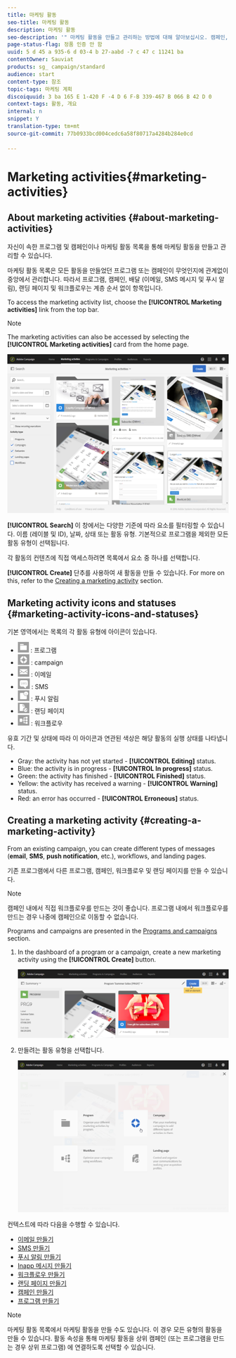 ```yaml
---
title: 마케팅 활동
seo-title: 마케팅 활동
description: 마케팅 활동
seo-description: '" 마케팅 활동을 만들고 관리하는 방법에 대해 알아보십시오. 캠페인, 이메일, SMS 및 푸시 알림 전달, 랜딩 페이지, 워크플로우. 새 활동을 쉽게 디자인하고, 기존 작업을 편집하고, 상태 및 유효성을 확인할 수 있습니다. "'
page-status-flag: 정품 인증 안 함
uuid: 5 d 45 a 935-6 d 03-4 b 27-aabd -7 c 47 c 11241 ba
contentOwner: Sauviat
products: sg_ campaign/standard
audience: start
content-type: 참조
topic-tags: 마케팅 계획
discoiquuid: 3 ba 165 E 1-420 F -4 D 6 F-B 339-467 B 066 B 42 D 0
context-tags: 활동, 개요
internal: n
snippet: Y
translation-type: tm+mt
source-git-commit: 77b0933bcd004cedc6a58f80717a4284b284e0cd

---
```



# Marketing activities{#marketing-activities}

## About marketing activities {#about-marketing-activities}

자신이 속한 프로그램 및 캠페인이나 마케팅 활동 목록을 통해 마케팅 활동을 만들고 관리할 수 있습니다.

마케팅 활동 목록은 모든 활동을 만들었던 프로그램 또는 캠페인이 무엇인지에 관계없이 중앙에서 관리합니다. 따라서 프로그램, 캠페인, 배달 (이메일, SMS 메시지 및 푸시 알림), 랜딩 페이지 및 워크플로우는 계층 순서 없이 항목입니다.

To access the marketing activity list, choose the **[!UICONTROL Marketing activities]** link from the top bar.

>[!NOTE]
>
>The marketing activities can also be accessed by selecting the **[!UICONTROL Marketing activities]** card from the home page.

![](assets/marketing_activities_1.png)

**[!UICONTROL Search]** 이 창에서는 다양한 기준에 따라 요소를 필터링할 수 있습니다. 이름 (레이블 및 ID), 날짜, 상태 또는 활동 유형. 기본적으로 프로그램을 제외한 모든 활동 유형이 선택됩니다.

각 활동의 컨텐츠에 직접 액세스하려면 목록에서 요소 중 하나를 선택합니다.

**[!UICONTROL Create]** 단추를 사용하여 새 활동을 만들 수 있습니다. For more on this, refer to the [Creating a marketing activity](../../start/using/marketing-activities.md#creating-a-marketing-activity) section.

## Marketing activity icons and statuses {#marketing-activity-icons-and-statuses}

기본 영역에서는 목록의 각 활동 유형에 아이콘이 있습니다.

* ![](assets/marketing_program_icon.png) : 프로그램
* ![](assets/marketing_campaign_icon.png) : campaign
* ![](assets/marketing_email_icon.png) : 이메일
* ![](assets/marketing_sms_icon.png) : SMS
* ![](assets/marketing_push_icon.png) : 푸시 알림
* ![](assets/marketing_lp_icon.png) : 랜딩 페이지
* ![](assets/marketing_workflow_icon.png) : 워크플로우

유효 기간 및 상태에 따라 이 아이콘과 연관된 색상은 해당 활동의 실행 상태를 나타냅니다.

* Gray: the activity has not yet started - **[!UICONTROL Editing]** status.
* Blue: the activity is in progress - **[!UICONTROL In progress]** status.
* Green: the activity has finished - **[!UICONTROL Finished]** status.
* Yellow: the activity has received a warning - **[!UICONTROL Warning]** status.
* Red: an error has occurred - **[!UICONTROL Erroneous]** status.

## Creating a marketing activity {#creating-a-marketing-activity}

From an existing campaign, you can create different types of messages (**email**, **SMS**, **push notification**, etc.), workflows, and landing pages.

기존 프로그램에서 다른 프로그램, 캠페인, 워크플로우 및 랜딩 페이지를 만들 수 있습니다.

>[!NOTE]
>
>캠페인 내에서 직접 워크플로우를 만드는 것이 좋습니다. 프로그램 내에서 워크플로우를 만드는 경우 나중에 캠페인으로 이동할 수 없습니다.

Programs and campaigns are presented in the [Programs and campaigns](../../start/using/programs-and-campaigns.md) section.

1. In the dashboard of a program or a campaign, create a new marketing activity using the **[!UICONTROL Create]** button.

   ![](assets/marketing_activiy_creation_1.png)

1. 만들려는 활동 유형을 선택합니다.

   ![](assets/marketing_activiy_creation_2.png)

컨텍스트에 따라 다음을 수행할 수 있습니다.

* [이메일 만들기](../../channels/using/creating-an-email.md)
* [SMS 만들기](../../channels/using/creating-an-sms-message.md)
* [푸시 알림 만들기](../../channels/using/preparing-and-sending-a-push-notification.md)
* [Inapp 메시지 만들기](../../channels/using/about-in-app-messaging.md)
* [워크플로우 만들기](../../automating/using/building-a-workflow.md#creating-a-workflow)
* [랜딩 페이지 만들기](../../channels/using/about-landing-pages.md)
* [캠페인 만들기](../../start/using/programs-and-campaigns.md#creating-a-campaign)
* [프로그램 만들기](../../start/using/programs-and-campaigns.md#creating-a-program)

>[!NOTE]
>
>마케팅 활동 목록에서 마케팅 활동을 만들 수도 있습니다. 이 경우 모든 유형의 활동을 만들 수 있습니다. 활동 속성을 통해 마케팅 활동을 상위 캠페인 (또는 프로그램을 만드는 경우 상위 프로그램) 에 연결하도록 선택할 수 있습니다.

